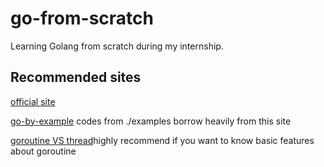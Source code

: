 # go-from-scratch
Learning Golang from scratch during my internship.
## Recommended sites
[official site](https://go.dev/)

[go-by-example](https://gobyexample.com/) codes from ./examples borrow heavily from this site

[goroutine VS thread](https://www.geeksforgeeks.org/golang-goroutine-vs-thread/)highly recommend if you want to know basic features about goroutine